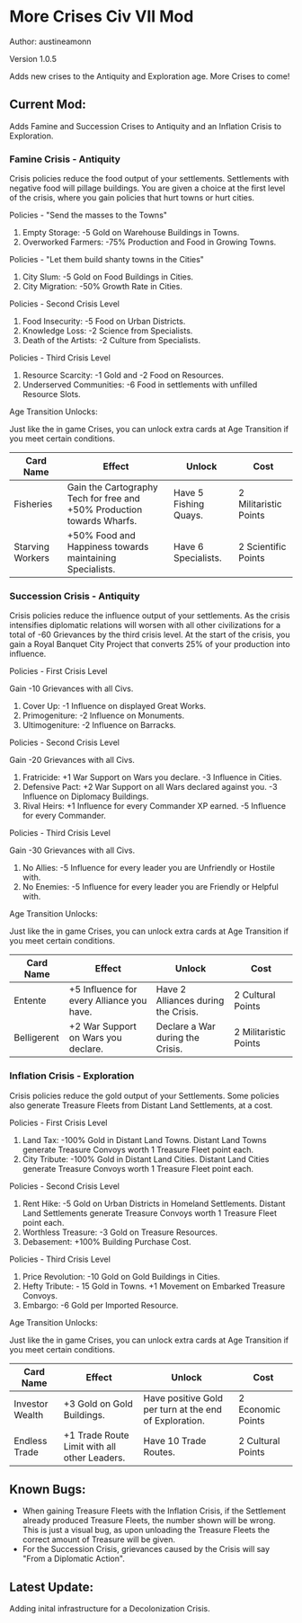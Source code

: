 # More Crises Civ VII Mod

Author: austineamonn

Version 1.0.5

Adds new crises to the Antiquity and Exploration age. More Crises to come!

## Current Mod:

Adds Famine and Succession Crises to Antiquity and an Inflation Crisis to Exploration.

### Famine Crisis - Antiquity

Crisis policies reduce the food output of your settlements. Settlements with negative food will pillage buildings. You are given a choice at the first level of the crisis, where you gain policies that hurt towns or hurt cities.

Policies - "Send the masses to the Towns"

<ol>
    <li>Empty Storage: -5 Gold on Warehouse Buildings in Towns.</li>
    <li>Overworked Farmers: -75% Production and Food in Growing Towns.</li>
</ol>

Policies - "Let them build shanty towns in the Cities"

<ol>
    <li>City Slum: -5 Gold on Food Buildings in Cities.</li>
    <li>City Migration: -50% Growth Rate in Cities.</li>
</ol>

Policies - Second Crisis Level

<ol>
    <li>Food Insecurity: -5 Food on Urban Districts.</li>
    <li>Knowledge Loss: -2 Science from Specialists.</li>
    <li>Death of the Artists: -2 Culture from Specialists.</li>
</ol>

Policies - Third Crisis Level

<ol>
    <li>Resource Scarcity: -1 Gold and -2 Food on Resources.</li>
    <li>Underserved Communities: -6 Food in settlements with unfilled Resource Slots.</li>
</ol>

Age Transition Unlocks:

Just like the in game Crises, you can unlock extra cards at Age Transition if you meet certain conditions.

<table>
    <thead>
        <tr>
            <th>Card Name</th>
            <th>Effect</th>
            <th>Unlock</th>
            <th>Cost</th>
        </tr>
    </thead>
    <tbody>
        <tr>
            <td>Fisheries</td>
            <td>Gain the Cartography Tech for free and +50% Production towards Wharfs.</td>
            <td>Have 5 Fishing Quays.</td>
            <td>2 Militaristic Points</td>
        </tr>
        <tr>
            <td>Starving Workers</td>
            <td>+50% Food and Happiness towards maintaining Specialists.</td>
            <td>Have 6 Specialists.</td>
            <td>2 Scientific Points</td>
        </tr>
    </tbody>
</table>

### Succession Crisis - Antiquity

Crisis policies reduce the influence output of your settlements. As the crisis intensifies diplomatic relations will worsen with all other civilizations for a total of -60 Grievances by the third crisis level. At the start of the crisis, you gain a Royal Banquet City Project that converts 25% of your production into influence.

Policies - First Crisis Level

Gain -10 Grievances with all Civs.

<ol>
    <li>Cover Up: -1 Influence on displayed Great Works.</li>
    <li>Primogeniture: -2 Influence on Monuments.</li>
    <li>Ultimogeniture: -2 Influence on Barracks.</li>
</ol>

Policies - Second Crisis Level

Gain -20 Grievances with all Civs.

<ol>
    <li>Fratricide: +1 War Support on Wars you declare. -3 Influence in Cities.</li>
    <li>Defensive Pact: +2 War Support on all Wars declared against you. -3 Influence on Diplomacy Buildings.</li>
    <li>Rival Heirs: +1 Influence for every Commander XP earned. -5 Influence for every Commander.</li>
</ol>

Policies - Third Crisis Level

Gain -30 Grievances with all Civs.

<ol>
    <li>No Allies: -5 Influence for every leader you are Unfriendly or Hostile with.</li>
    <li>No Enemies: -5 Influence for every leader you are Friendly or Helpful with.</li>
</ol>

Age Transition Unlocks:

Just like the in game Crises, you can unlock extra cards at Age Transition if you meet certain conditions.

<table>
    <thead>
        <tr>
            <th>Card Name</th>
            <th>Effect</th>
            <th>Unlock</th>
            <th>Cost</th>
        </tr>
    </thead>
    <tbody>
        <tr>
            <td>Entente</td>
            <td>+5 Influence for every Alliance you have.</td>
            <td>Have 2 Alliances during the Crisis.</td>
            <td>2 Cultural Points</td>
        </tr>
        <tr>
            <td>Belligerent</td>
            <td>+2 War Support on Wars you declare.</td>
            <td>Declare a War during the Crisis.</td>
            <td>2 Militaristic Points</td>
        </tr>
    </tbody>
</table>

### Inflation Crisis - Exploration

Crisis policies reduce the gold output of your Settlements. Some policies also generate Treasure Fleets from Distant Land Settlements, at a cost.

Policies - First Crisis Level

<ol>
    <li>Land Tax: -100% Gold in Distant Land Towns. Distant Land Towns generate Treasure Convoys worth 1 Treasure Fleet point each.</li>
    <li>City Tribute: -100% Gold in Distant Land Cities. Distant Land Cities generate Treasure Convoys worth 1 Treasure Fleet point each.</li>
</ol>

Policies - Second Crisis Level

<ol>
    <li>Rent Hike: -5 Gold on Urban Districts in Homeland Settlements. Distant Land Settlements generate Treasure Convoys worth 1 Treasure Fleet point each.</li>
    <li>Worthless Treasure: -3 Gold on Treasure Resources.</li>
    <li>Debasement: +100% Building Purchase Cost.</li>
</ol>

Policies - Third Crisis Level

<ol>
    <li>Price Revolution: -10 Gold on Gold Buildings in Cities.</li>
    <li>Hefty Tribute: - 15 Gold in Towns. +1 Movement on Embarked Treasure Convoys.</li>
    <li>Embargo: -6 Gold per Imported Resource.</li>
</ol>

Age Transition Unlocks:

Just like the in game Crises, you can unlock extra cards at Age Transition if you meet certain conditions.

<table>
    <thead>
        <tr>
            <th>Card Name</th>
            <th>Effect</th>
            <th>Unlock</th>
            <th>Cost</th>
        </tr>
    </thead>
    <tbody>
        <tr>
            <td>Investor Wealth</td>
            <td>+3 Gold on Gold Buildings.</td>
            <td>Have positive Gold per turn at the end of Exploration.</td>
            <td>2 Economic Points</td>
        </tr>
        <tr>
            <td>Endless Trade</td>
            <td>+1 Trade Route Limit with all other Leaders.</td>
            <td>Have 10 Trade Routes.</td>
            <td>2 Cultural Points</td>
        </tr>
    </tbody>
</table>

## Known Bugs:

<ul>
    <li>When gaining Treasure Fleets with the Inflation Crisis, if the Settlement already produced Treasure Fleets, the number shown will be wrong. This is just a visual bug, as upon unloading the Treasure Fleets the correct amount of Treasure will be given.</li>
    <li>For the Succession Crisis, grievances caused by the Crisis will say "From a Diplomatic Action".</li>
</ul>

## Latest Update:

Adding inital infrastructure for a Decolonization Crisis.